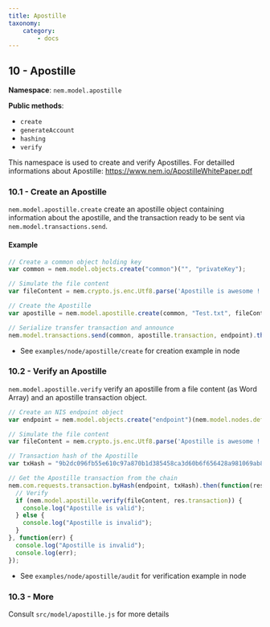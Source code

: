```yaml
---
title: Apostille
taxonomy:
    category:
        - docs
---
```


## 10 - Apostille

**Namespace**: `nem.model.apostille`

**Public methods**:
- `create`
- `generateAccount`
- `hashing`
- `verify`

This namespace is used to create and verify Apostilles. For detailled informations about Apostille: https://www.nem.io/ApostilleWhitePaper.pdf

### 10.1 - Create an Apostille

`nem.model.apostille.create` create an apostille object containing information about the apostille, and the transaction ready to be sent via `nem.model.transactions.send`.

#### Example

```javascript
// Create a common object holding key
var common = nem.model.objects.create("common")("", "privateKey");

// Simulate the file content
var fileContent = nem.crypto.js.enc.Utf8.parse('Apostille is awesome !');

// Create the Apostille
var apostille = nem.model.apostille.create(common, "Test.txt", fileContent, "Test Apostille", nem.model.apostille.hashing["SHA256"], false, true, nem.model.network.data.testnet.id);

// Serialize transfer transaction and announce
nem.model.transactions.send(common, apostille.transaction, endpoint).then(...)
```

- See `examples/node/apostille/create` for creation example in node

### 10.2 - Verify an Apostille

`nem.model.apostille.verify` verify an apostille from a file content (as Word Array) and an apostille transaction object.

```javascript
// Create an NIS endpoint object
var endpoint = nem.model.objects.create("endpoint")(nem.model.nodes.defaultTestnet, nem.model.nodes.defaultPort);

// Simulate the file content
var fileContent = nem.crypto.js.enc.Utf8.parse('Apostille is awesome !');

// Transaction hash of the Apostille
var txHash = "9b2dc096fb55e610c97a870b1d385458ca3d60b6f656428a981069ab8edd9a28";

// Get the Apostille transaction from the chain
nem.com.requests.transaction.byHash(endpoint, txHash).then(function(res) {
  // Verify
  if (nem.model.apostille.verify(fileContent, res.transaction)) {
    console.log("Apostille is valid");
  } else {
    console.log("Apostille is invalid");
  }
}, function(err) {
  console.log("Apostille is invalid");
  console.log(err);
});
```

- See `examples/node/apostille/audit` for verification example in node

### 10.3 - More

Consult `src/model/apostille.js` for more details